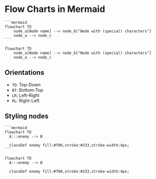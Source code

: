 
# Flow Charts in Mermaid

````
```mermaid
flowchart TD
    node_a[Node name] --> node_b["Node with (special) characters"]
    node_a --> node_c
```
````

```mermaid
flowchart TD
    node_a[Node name] --> node_b["Node with (special) characters"]
    node_a --> node_c
```

## Orientations
- `TD`: Top-Down
- `BT`: Bottom-Top
- `LR`: Left-Right
- `RL`: Right-Left

## Styling nodes

````
```mermaid
flowchart TD
  A:::enemy --> B

  classDef enemy fill:#f00,stroke:#333,stroke-width:4px;
```
````

```mermaid
flowchart TD
  A:::enemy --> B

  classDef enemy fill:#f00,stroke:#333,stroke-width:4px;
```
